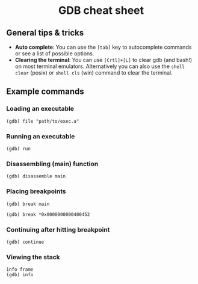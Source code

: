 <h1 align="center">GDB cheat sheet</h1>

## General tips & tricks

- **Auto complete**: You can use the `[tab]` key to autocomplete commands or see a list of possible options.
- **Clearing the terminal**: You can use `[Crtl]+[L]` to clear gdb (and bash!) on most terminal emulators. Alternatively you can also use the `shell clear` (posix) or `shell cls` (win) command to clear the terminal.

## Example commands

### Loading an executable

```
(gdb) file "path/to/exec.a"
```

### Running an executable

```
(gdb) run
```

### Disassembling (main) function

```
(gdb) disassemble main
```

### Placing breakpoints
```
(gdb) break main
```
```
(gdb) break *0x0000000000400452
```

### Continuing after hitting breakpoint
```
(gdb) continue
```

### Viewing the stack
```
info frame
(gdb) info
```
